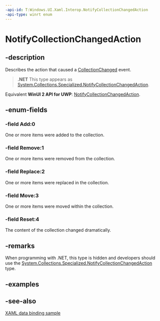 ```yaml
---
-api-id: T:Windows.UI.Xaml.Interop.NotifyCollectionChangedAction
-api-type: winrt enum
---
```


<!-- Enumeration syntax
public enum Windows.UI.Xaml.Interop.NotifyCollectionChangedAction : int
-->

# NotifyCollectionChangedAction

## -description
Describes the action that caused a [CollectionChanged](inotifycollectionchanged_collectionchanged.md) event.



> **.NET**
> This type appears as [System.Collections.Specialized.NotifyCollectionChangedAction](/dotnet/api/system.collections.specialized.notifycollectionchangedaction?view=dotnet-uwp-10.0&preserve-view=true).

Equivalent **WinUI 2 API for UWP**: [NotifyCollectionChangedAction](/windows/winui/api/microsoft.ui.xaml.interop.notifycollectionchangedaction).

## -enum-fields
### -field Add:0
One or more items were added to the collection.

### -field Remove:1
One or more items were removed from the collection.

### -field Replace:2
One or more items were replaced in the collection.

### -field Move:3
One or more items were moved within the collection.

### -field Reset:4
The content of the collection changed dramatically.


## -remarks
When programming with .NET, this type is hidden and developers should use the [System.Collections.Specialized.NotifyCollectionChangedAction](/dotnet/api/system.collections.specialized.notifycollectionchangedaction?view=dotnet-uwp-10.0&preserve-view=true) type.

## -examples

## -see-also
[XAML data binding sample](https://github.com/Microsoft/Windows-universal-samples/tree/master/Samples/XamlBind)
